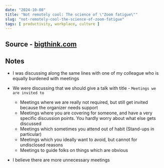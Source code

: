 ```yaml
---
date: "2024-10-08"
title: "Not remotely cool: The science of \"Zoom fatigue\""
slug: "not-remotely-cool-the-science-of-zoom-fatigue"
tags: [ productivity, workplace, culture ]
---
```




## Source - [bigthink.com][1]

## Notes
* I was discussing along the same lines with one of my colleague who is equally burdened with meetings
* We were discussing that we should give a talk with title - `Meetings we are invited to`
  * Meetings where we are really not required, but still get invited because the organizer needs support
  * Meetings where you are covering for someone, and have a very specific discussion points. You hardly worry about what else gets discussed
  * Meetings which sometimes you attend out of habit (Stand-ups in particular)
  * Meetings which you ideally want to avoid, but cannot for undisclosed reasons
  * Meetings to guide folks on things which are obvious
* I believe there are more unnecessary meetings



  [1]: https://bigthink.com/business/not-remotely-cool-the-science-of-zoom-fatigue/
